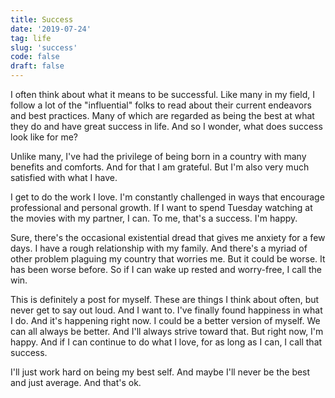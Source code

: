 ```yaml
---
title: Success
date: '2019-07-24'
tag: life
slug: 'success'
code: false
draft: false
---
```


I often think about what it means to be successful. Like many in my field, I follow a lot of the "influential" folks to read about their current endeavors and best practices. Many of which are regarded as being the best at what they do and have great success in life. And so I wonder, what does success look like for me?

Unlike many, I've had the privilege of being born in a country with many benefits and comforts. And for that I am grateful. But I'm also very much satisfied with what I have.

I get to do the work I love. I'm constantly challenged in ways that encourage professional and personal growth. If I want to spend Tuesday watching at the movies with my partner, I can. To me, that's a success. I'm happy.

Sure, there's the occasional existential dread that gives me anxiety for a few days. I have a rough relationship with my family. And there's a myriad of other problem plaguing my country that worries me. But it could be worse. It has been worse before. So if I can wake up rested and worry-free, I call the win.

This is definitely a post for myself. These are things I think about often, but never get to say out loud. And I want to. I've finally found happiness in what I do. And it's happening right now. I could be a better version of myself. We can all always be better. And I'll always strive toward that. But right now, I'm happy. And if I can continue to do what I love, for as long as I can, I call that success.

I'll just work hard on being my best self. And maybe I'll never be the best and just average. And that's ok.